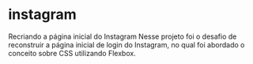 # instagram
Recriando a página inicial do Instagram Nesse projeto foi o desafio de reconstruir a página inicial de login do Instagram, no qual foi abordado o conceito sobre CSS utilizando Flexbox.
